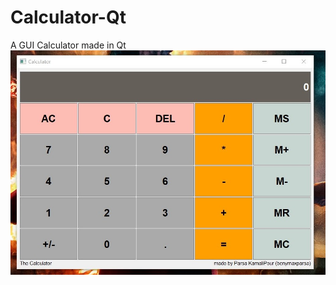 # Calculator-Qt
A GUI Calculator made in Qt
![Screenshot](https://raw.githubusercontent.com/benymaxparsa/Calculator-Qt/master/TheCalculator-V1.05.jpg)
